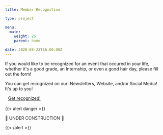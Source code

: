 ```yaml
---
title: Member Recognition

type: project

menu:
  main:
    weight: 26
    parent: home

date: 2020-08-23T16:00:00Z
---
```


<div class="card text-center text-white bg-dark" style="width: 100%">
    <div class="card-body">
      <p class="card-text"> 
        If you would like to be recognized for an event that occured in your life, whether it's a good grade, an Internship, or even a good hair day, please fill out the form!
      </p>
      <p class="card-text"> 
        You can get recognized on our: Newsletters, Website, and/or Social Media! It's up to you! <i class="far fa-laugh-beam"></i>
      </p>
      <a class="btn btn-primary btn-lg" href="https://ucfacmw.org/recognition" role="button">
        <i class="far fa-star" style="padding-right: 10px;"></i> Get recognized!<i class="far fa-star" style="padding-left: 10px;"></i></a>
    </div>
</div>

<br>
<!-- ================================================== -->
<!-- Remove this section once the once the page is done -->
<!-- ================================================== -->
{{< alert danger >}}

:construction: UNDER CONSTRUCTION :construction:

{{< /alert >}}
<!-- ================================================== -->
<br>